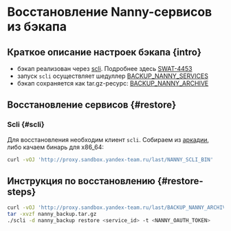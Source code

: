 # Восстановление Nanny-сервисов из бэкапа

## Краткое описание настроек бэкапа {intro}

* бэкап реализован через [scli](https://a.yandex-team.ru/arc/trunk/arcadia/infra/nanny/service_repo_client/bin). Подробнее здесь [SWAT-4453](https://st.yandex-team.ru/SWAT-4453)
* запуск `scli` осуществляет шедуллер [BACKUP_NANNY_SERVICES](https://sandbox.yandex-team.ru/scheduler/10717/view)
* бэкап сохраняется как tar.gz-ресурс: [BACKUP_NANNY_ARCHIVE](https://sandbox.yandex-team.ru/resources/?type=BACKUP_NANNY_ARCHIVE&page=1&pageCapacity=20)

## Восстановление сервисов {#restore}

### Scli {#scli}

Для восстановления необходим клиент `scli`. Собираем из [аркадии](https://a.yandex-team.ru/arc/trunk/arcadia/infra/nanny/service_repo_client), либо качаем бинарь для x86_64:

```bash
curl -vOJ 'http://proxy.sandbox.yandex-team.ru/last/NANNY_SCLI_BIN'
```

## Инструкция по восстановлению {#restore-steps}

```bash
curl -vOJ 'http://proxy.sandbox.yandex-team.ru/last/BACKUP_NANNY_ARCHIVE' # качаем последний бэкап из сэндбокса
tar -xvzf nanny_backup.tar.gz
./scli -d nanny_backup restore <service_id> -t <NANNY_OAUTH_TOKEN>
```
